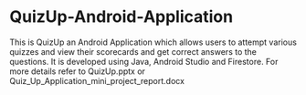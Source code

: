 # QuizUp-Android-Application
This is QuizUp an Android Application which allows users to attempt various quizzes and view their scorecards and get correct answers to the questions.
It is developed using Java, Android Studio and Firestore.
For more details refer to QuizUp.pptx or Quiz_Up_Application_mini_project_report.docx
